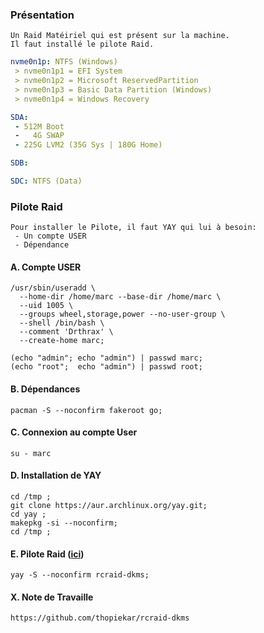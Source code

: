 ### Présentation
```
Un Raid Matéiriel qui est présent sur la machine.
Il faut installé le pilote Raid.
```

```YAML
nvme0n1p: NTFS (Windows)
 > nvme0n1p1 = EFI System
 > nvme0n1p2 = Microsoft ReservedPartition
 > nvme0n1p3 = Basic Data Partition (Windows)
 > nvme0n1p4 = Windows Recovery

SDA:
 - 512M Boot
 -   4G SWAP
 - 225G LVM2 (35G Sys | 180G Home)

SDB:

SDC: NTFS (Data)
```


### Pilote Raid
```
Pour installer le Pilote, il faut YAY qui lui à besoin:
 - Un compte USER
 - Dépendance
```

#### A. Compte USER
```
/usr/sbin/useradd \
  --home-dir /home/marc --base-dir /home/marc \
  --uid 1005 \
  --groups wheel,storage,power --no-user-group \
  --shell /bin/bash \
  --comment 'Drthrax' \
  --create-home marc;

(echo "admin"; echo "admin") | passwd marc;
(echo "root";  echo "admin") | passwd root;
```

#### B. Dépendances
```
pacman -S --noconfirm fakeroot go;
```

#### C. Connexion au compte User
```
su - marc
```

#### D. Installation de YAY
```
cd /tmp ;
git clone https://aur.archlinux.org/yay.git;
cd yay ;
makepkg -si --noconfirm;
cd /tmp ;
```

#### E. Pilote Raid ([ici](https://aur.archlinux.org/packages/rcraid-dkms/))
```
yay -S --noconfirm rcraid-dkms;
```



#### X. Note de Travaille

```
https://github.com/thopiekar/rcraid-dkms
```

